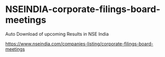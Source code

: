 # NSEINDIA-corporate-filings-board-meetings

Auto Download of upcoming Results in NSE India

https://www.nseindia.com/companies-listing/corporate-filings-board-meetings
